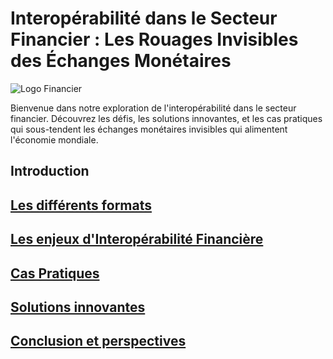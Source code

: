 # **Interopérabilité dans le Secteur Financier : Les Rouages Invisibles des Échanges Monétaires** 

![Logo Financier](https://img.freepik.com/vecteurs-premium/logo-conceptuel-bancaire-financier-symbole-vectoriel-unique-systeme-bancaire-systeme-financier-mondial-circulation-argent_570429-24128.jpg)

 Bienvenue dans notre exploration de l'interopérabilité dans le secteur financier. Découvrez les défis, les solutions innovantes, et les cas pratiques qui sous-tendent les échanges monétaires invisibles qui alimentent l'économie mondiale. 

 ## Introduction
 ## [Les différents formats](#formats)
 ## [Les enjeux d'Interopérabilité Financière](#enjeux)
 ## [Cas Pratiques](#caspratiques)
 ## [Solutions innovantes](#solutions)
 ## [Conclusion et perspectives](#conclusion)
<!--stackedit_data:
eyJoaXN0b3J5IjpbNDU3MDMyNzc2LDE1NTEwNzI0MDNdfQ==
-->